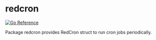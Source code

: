 # redcron

[![Go Reference](https://pkg.go.dev/badge/github.com/goinsane/redcron.svg)](https://pkg.go.dev/github.com/goinsane/redcron)

Package redcron provides RedCron struct to run cron jobs periodically.
